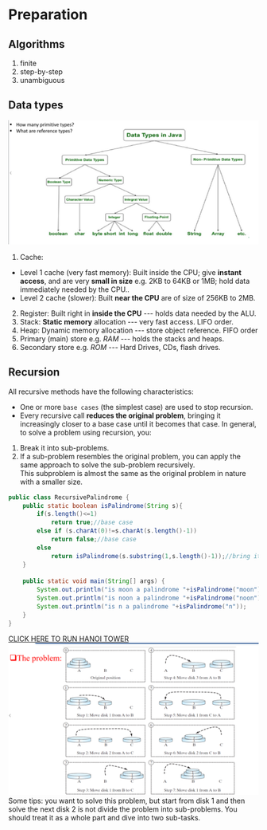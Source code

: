# Preparation
## Algorithms
1. finite 
2. step-by-step
3. unambiguous

## Data types
![img.png](img.png)
1. Cache: 
  * Level 1 cache (very fast memory): Built inside the CPU; give **instant access**, and are very **small in size** e.g. 2KB to 64KB or 1MB; hold data immediately needed by the CPU..
  * Level 2 cache (slower): Built **near the CPU** are of size of 256KB to 2MB.
2. Register: Built right in **inside the CPU** --- holds data needed by the ALU. 
2. Stack: **Static memory** allocation --- very fast access. LIFO order. 
2. Heap: Dynamic memory allocation --- store object reference. FIFO order
2. Primary (main) store e.g. _RAM_ --- holds the stacks and heaps.
6. Secondary store e.g. _ROM_ --- Hard Drives, CDs, flash drives.  

## Recursion 
All recursive methods have the following characteristics: 
* One or more `base cases` (the simplest case) are used to stop recursion.
* Every recursive call **reduces the original problem**, bringing it increasingly closer to a base case until it becomes that case.
In general, to solve a problem using recursion, you: 
1. Break it into sub-problems. 
2. If a sub-problem resembles the original problem, you can apply the same approach to solve the sub-problem recursively.  
This subproblem is almost the same as the original problem in nature
with a smaller size.


```java
public class RecursivePalindrome {
    public static boolean isPalindrome(String s){
        if(s.length()<=1)
            return true;//base case
        else if (s.charAt(0)!=s.charAt(s.length()-1))
            return false;//base case
        else
            return isPalindrome(s.substring(1,s.length()-1));//bring it closer to base case, as we are reducing the original problem
    }

    public static void main(String[] args) {
        System.out.println("is moon a palindrome "+isPalindrome("moon"));
        System.out.println("is noon a palindrome "+isPalindrome("noon"));
        System.out.println("is n a palindrome "+isPalindrome("n"));
    }
}
```

[CLICK HERE TO RUN HANOI TOWER](./Hanoi.java)
![img_1.png](img_1.png)
Some tips: you want to solve this problem, but start from disk 1 and then solve the next disk 2 is not divide the
problem into sub-problems. You should treat it as a whole part and dive into two sub-tasks. 